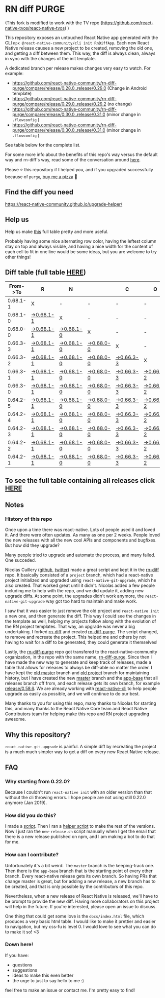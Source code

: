 # RN diff PURGE

(This fork is modified to work with the TV repo (https://github.com/react-native-tvos/react-native-tvos) )

This repository exposes an untouched React Native app generated with the CLI
`npx @react-native-community/cli init RnDiffApp`. Each new React Native release causes a new project to be created, removing the old one, and getting a diff between them. This way, the diff is always clean, always in sync with the changes of the init template.

A dedicated branch per release makes changes very easy
to watch. For example:

* https://github.com/react-native-community/rn-diff-purge/compare/release/0.28.0..release/0.29.0
(Change in Android template)
* https://github.com/react-native-community/rn-diff-purge/compare/release/0.29.0..release/0.29.2
(no change)
* https://github.com/react-native-community/rn-diff-purge/compare/release/0.30.0..release/0.31.0
(minor change in `.flowconfig` )
* https://github.com/react-native-community/rn-diff-purge/compare/release/0.30.0..release/0.31.0
(minor change in `.flowconfig` )

See table below for the complete list.

For some more info about the benefits of this repo's way versus the default way and rn-diff's way, read some of the conversation around [here](https://github.com/react-native-community/discussions-and-proposals/issues/68#issuecomment-452227478).

Please :star: this repository if I helped you, and if you upgraded successfully because of `purge`, [buy me a pizza](https://www.buymeacoffee.com/pvinis) :pizza:

## Find the diff you need
https://react-native-community.github.io/upgrade-helper/

## Help us
Help us make [this](https://react-native-community.github.io/rn-diff-purge) full table pretty and more useful.

Probably having some nice alternating row color, having the leftest column stay on top and always visible, and having a nice width for the content of each cell to fit in one line would be some ideas, but you are welcome to try other things!

## Diff table (full table [HERE](https://react-native-community.github.io/rn-diff-purge/))

| From->To | R                                                                                                              | N                                                                                                              |                                                                                                                | C                                                                                                              | O                                                                                                              | R                                                                                                              | E                                                                                                              |                                                                                                                | T                                                                                                              | E                                                                                                              | A                                                                                                              | M   |
| -------- | -------------------------------------------------------------------------------------------------------------- | -------------------------------------------------------------------------------------------------------------- | -------------------------------------------------------------------------------------------------------------- | -------------------------------------------------------------------------------------------------------------- | -------------------------------------------------------------------------------------------------------------- | -------------------------------------------------------------------------------------------------------------- | -------------------------------------------------------------------------------------------------------------- | -------------------------------------------------------------------------------------------------------------- | -------------------------------------------------------------------------------------------------------------- | -------------------------------------------------------------------------------------------------------------- | -------------------------------------------------------------------------------------------------------------- | --- |
| 0.68.1-1 | X                                                                                                              | -                                                                                                              | -                                                                                                              | -                                                                                                              | -                                                                                                              | -                                                                                                              | -                                                                                                              | -                                                                                                              | -                                                                                                              | -                                                                                                              | -                                                                                                              | -   |
| 0.68.1-0 | [->0.68.1-1](https://github.com/react-native-tvos/rn-diff-purge-tv/compare/release/0.68.1-0..release/0.68.1-1) | X                                                                                                              | -                                                                                                              | -                                                                                                              | -                                                                                                              | -                                                                                                              | -                                                                                                              | -                                                                                                              | -                                                                                                              | -                                                                                                              | -                                                                                                              | -   |
| 0.68.0-0 | [->0.68.1-1](https://github.com/react-native-tvos/rn-diff-purge-tv/compare/release/0.68.0-0..release/0.68.1-1) | [->0.68.1-0](https://github.com/react-native-tvos/rn-diff-purge-tv/compare/release/0.68.0-0..release/0.68.1-0) | X                                                                                                              | -                                                                                                              | -                                                                                                              | -                                                                                                              | -                                                                                                              | -                                                                                                              | -                                                                                                              | -                                                                                                              | -                                                                                                              | -   |
| 0.66.3-3 | [->0.68.1-1](https://github.com/react-native-tvos/rn-diff-purge-tv/compare/release/0.66.3-3..release/0.68.1-1) | [->0.68.1-0](https://github.com/react-native-tvos/rn-diff-purge-tv/compare/release/0.66.3-3..release/0.68.1-0) | [->0.68.0-0](https://github.com/react-native-tvos/rn-diff-purge-tv/compare/release/0.66.3-3..release/0.68.0-0) | X                                                                                                              | -                                                                                                              | -                                                                                                              | -                                                                                                              | -                                                                                                              | -                                                                                                              | -                                                                                                              | -                                                                                                              | -   |
| 0.66.3-2 | [->0.68.1-1](https://github.com/react-native-tvos/rn-diff-purge-tv/compare/release/0.66.3-2..release/0.68.1-1) | [->0.68.1-0](https://github.com/react-native-tvos/rn-diff-purge-tv/compare/release/0.66.3-2..release/0.68.1-0) | [->0.68.0-0](https://github.com/react-native-tvos/rn-diff-purge-tv/compare/release/0.66.3-2..release/0.68.0-0) | [->0.66.3-3](https://github.com/react-native-tvos/rn-diff-purge-tv/compare/release/0.66.3-2..release/0.66.3-3) | X                                                                                                              | -                                                                                                              | -                                                                                                              | -                                                                                                              | -                                                                                                              | -                                                                                                              | -                                                                                                              | -   |
| 0.66.3-1 | [->0.68.1-1](https://github.com/react-native-tvos/rn-diff-purge-tv/compare/release/0.66.3-1..release/0.68.1-1) | [->0.68.1-0](https://github.com/react-native-tvos/rn-diff-purge-tv/compare/release/0.66.3-1..release/0.68.1-0) | [->0.68.0-0](https://github.com/react-native-tvos/rn-diff-purge-tv/compare/release/0.66.3-1..release/0.68.0-0) | [->0.66.3-3](https://github.com/react-native-tvos/rn-diff-purge-tv/compare/release/0.66.3-1..release/0.66.3-3) | [->0.66.3-2](https://github.com/react-native-tvos/rn-diff-purge-tv/compare/release/0.66.3-1..release/0.66.3-2) | X                                                                                                              | -                                                                                                              | -                                                                                                              | -                                                                                                              | -                                                                                                              | -                                                                                                              | -   |
| 0.66.3-0 | [->0.68.1-1](https://github.com/react-native-tvos/rn-diff-purge-tv/compare/release/0.66.3-0..release/0.68.1-1) | [->0.68.1-0](https://github.com/react-native-tvos/rn-diff-purge-tv/compare/release/0.66.3-0..release/0.68.1-0) | [->0.68.0-0](https://github.com/react-native-tvos/rn-diff-purge-tv/compare/release/0.66.3-0..release/0.68.0-0) | [->0.66.3-3](https://github.com/react-native-tvos/rn-diff-purge-tv/compare/release/0.66.3-0..release/0.66.3-3) | [->0.66.3-2](https://github.com/react-native-tvos/rn-diff-purge-tv/compare/release/0.66.3-0..release/0.66.3-2) | [->0.66.3-1](https://github.com/react-native-tvos/rn-diff-purge-tv/compare/release/0.66.3-0..release/0.66.3-1) | X                                                                                                              | -                                                                                                              | -                                                                                                              | -                                                                                                              | -                                                                                                              | -   |
| 0.64.2-5 | [->0.68.1-1](https://github.com/react-native-tvos/rn-diff-purge-tv/compare/release/0.64.2-5..release/0.68.1-1) | [->0.68.1-0](https://github.com/react-native-tvos/rn-diff-purge-tv/compare/release/0.64.2-5..release/0.68.1-0) | [->0.68.0-0](https://github.com/react-native-tvos/rn-diff-purge-tv/compare/release/0.64.2-5..release/0.68.0-0) | [->0.66.3-3](https://github.com/react-native-tvos/rn-diff-purge-tv/compare/release/0.64.2-5..release/0.66.3-3) | [->0.66.3-2](https://github.com/react-native-tvos/rn-diff-purge-tv/compare/release/0.64.2-5..release/0.66.3-2) | [->0.66.3-1](https://github.com/react-native-tvos/rn-diff-purge-tv/compare/release/0.64.2-5..release/0.66.3-1) | [->0.66.3-0](https://github.com/react-native-tvos/rn-diff-purge-tv/compare/release/0.64.2-5..release/0.66.3-0) | X                                                                                                              | -                                                                                                              | -                                                                                                              | -                                                                                                              | -   |
| 0.64.2-4 | [->0.68.1-1](https://github.com/react-native-tvos/rn-diff-purge-tv/compare/release/0.64.2-4..release/0.68.1-1) | [->0.68.1-0](https://github.com/react-native-tvos/rn-diff-purge-tv/compare/release/0.64.2-4..release/0.68.1-0) | [->0.68.0-0](https://github.com/react-native-tvos/rn-diff-purge-tv/compare/release/0.64.2-4..release/0.68.0-0) | [->0.66.3-3](https://github.com/react-native-tvos/rn-diff-purge-tv/compare/release/0.64.2-4..release/0.66.3-3) | [->0.66.3-2](https://github.com/react-native-tvos/rn-diff-purge-tv/compare/release/0.64.2-4..release/0.66.3-2) | [->0.66.3-1](https://github.com/react-native-tvos/rn-diff-purge-tv/compare/release/0.64.2-4..release/0.66.3-1) | [->0.66.3-0](https://github.com/react-native-tvos/rn-diff-purge-tv/compare/release/0.64.2-4..release/0.66.3-0) | [->0.64.2-5](https://github.com/react-native-tvos/rn-diff-purge-tv/compare/release/0.64.2-4..release/0.64.2-5) | X                                                                                                              | -                                                                                                              | -                                                                                                              | -   |
| 0.64.2-3 | [->0.68.1-1](https://github.com/react-native-tvos/rn-diff-purge-tv/compare/release/0.64.2-3..release/0.68.1-1) | [->0.68.1-0](https://github.com/react-native-tvos/rn-diff-purge-tv/compare/release/0.64.2-3..release/0.68.1-0) | [->0.68.0-0](https://github.com/react-native-tvos/rn-diff-purge-tv/compare/release/0.64.2-3..release/0.68.0-0) | [->0.66.3-3](https://github.com/react-native-tvos/rn-diff-purge-tv/compare/release/0.64.2-3..release/0.66.3-3) | [->0.66.3-2](https://github.com/react-native-tvos/rn-diff-purge-tv/compare/release/0.64.2-3..release/0.66.3-2) | [->0.66.3-1](https://github.com/react-native-tvos/rn-diff-purge-tv/compare/release/0.64.2-3..release/0.66.3-1) | [->0.66.3-0](https://github.com/react-native-tvos/rn-diff-purge-tv/compare/release/0.64.2-3..release/0.66.3-0) | [->0.64.2-5](https://github.com/react-native-tvos/rn-diff-purge-tv/compare/release/0.64.2-3..release/0.64.2-5) | [->0.64.2-4](https://github.com/react-native-tvos/rn-diff-purge-tv/compare/release/0.64.2-3..release/0.64.2-4) | X                                                                                                              | -                                                                                                              | -   |
| 0.64.2-2 | [->0.68.1-1](https://github.com/react-native-tvos/rn-diff-purge-tv/compare/release/0.64.2-2..release/0.68.1-1) | [->0.68.1-0](https://github.com/react-native-tvos/rn-diff-purge-tv/compare/release/0.64.2-2..release/0.68.1-0) | [->0.68.0-0](https://github.com/react-native-tvos/rn-diff-purge-tv/compare/release/0.64.2-2..release/0.68.0-0) | [->0.66.3-3](https://github.com/react-native-tvos/rn-diff-purge-tv/compare/release/0.64.2-2..release/0.66.3-3) | [->0.66.3-2](https://github.com/react-native-tvos/rn-diff-purge-tv/compare/release/0.64.2-2..release/0.66.3-2) | [->0.66.3-1](https://github.com/react-native-tvos/rn-diff-purge-tv/compare/release/0.64.2-2..release/0.66.3-1) | [->0.66.3-0](https://github.com/react-native-tvos/rn-diff-purge-tv/compare/release/0.64.2-2..release/0.66.3-0) | [->0.64.2-5](https://github.com/react-native-tvos/rn-diff-purge-tv/compare/release/0.64.2-2..release/0.64.2-5) | [->0.64.2-4](https://github.com/react-native-tvos/rn-diff-purge-tv/compare/release/0.64.2-2..release/0.64.2-4) | [->0.64.2-3](https://github.com/react-native-tvos/rn-diff-purge-tv/compare/release/0.64.2-2..release/0.64.2-3) | X                                                                                                              | -   |
| 0.64.2-1 | [->0.68.1-1](https://github.com/react-native-tvos/rn-diff-purge-tv/compare/release/0.64.2-1..release/0.68.1-1) | [->0.68.1-0](https://github.com/react-native-tvos/rn-diff-purge-tv/compare/release/0.64.2-1..release/0.68.1-0) | [->0.68.0-0](https://github.com/react-native-tvos/rn-diff-purge-tv/compare/release/0.64.2-1..release/0.68.0-0) | [->0.66.3-3](https://github.com/react-native-tvos/rn-diff-purge-tv/compare/release/0.64.2-1..release/0.66.3-3) | [->0.66.3-2](https://github.com/react-native-tvos/rn-diff-purge-tv/compare/release/0.64.2-1..release/0.66.3-2) | [->0.66.3-1](https://github.com/react-native-tvos/rn-diff-purge-tv/compare/release/0.64.2-1..release/0.66.3-1) | [->0.66.3-0](https://github.com/react-native-tvos/rn-diff-purge-tv/compare/release/0.64.2-1..release/0.66.3-0) | [->0.64.2-5](https://github.com/react-native-tvos/rn-diff-purge-tv/compare/release/0.64.2-1..release/0.64.2-5) | [->0.64.2-4](https://github.com/react-native-tvos/rn-diff-purge-tv/compare/release/0.64.2-1..release/0.64.2-4) | [->0.64.2-3](https://github.com/react-native-tvos/rn-diff-purge-tv/compare/release/0.64.2-1..release/0.64.2-3) | [->0.64.2-2](https://github.com/react-native-tvos/rn-diff-purge-tv/compare/release/0.64.2-1..release/0.64.2-2) | X   |

## To see the full table containing all releases click [HERE](https://react-native-community.github.io/rn-diff-purge/)

## Notes

### History of this repo

Once upon a time there was react-native. Lots of people used it and loved it. And there were often updates. As many as one per 2 weeks. People loved the new releases with all the new cool APIs and components and bugfixes. But how did they upgrade?

Many people tried to upgrade and automate the process, and many failed. One succeded.

Nicolas Cuillery ([github](https://github.com/ncuillery), [twitter](https://twitter.com/ncuillery)) made a great script and kept it in the [rn-diff](https://github.com/ncuillery/rn-diff) repo. It basically consisted of a `project` branch, which had a react-native project initialized and upgraded using `react-native-git-upgrade`, which he also created. That worked great until it didn't. Nicolas added a few people including me to help with the repo, and we did update it, adding new upgrade diffs. At some point, the upgrades didn't work anymore, the `react-native-git-upgrade` way got too hard to maintain and make work.

I saw that it was easier to just remove the old project and `react-native init` a new one, and then generate the diff. This way I could see the changes in the template as well, helping my projects follow along with the evolution of the RN project templates. That way, an upgrade was never a big undertaking. I forked [rn-diff](https://github.com/ncuillery/rn-diff) and created [rn-diff-purge](https://github.com/react-native-community/rn-diff-purge). The script changed, to remove and recreate the project. This helped me and others by not having to wait for a diff to be generated, they could generate it themselves!

Lastly, the [rn-diff-purge](https://github.com/react-native-community/rn-diff-purge) repo got transfered to the react-native-community organization, in the repo with the same name, [rn-diff-purge](https://github.com/react-native-community/rn-diff-purge). Since then I have made the new way to generate and keep track of releases, made a table that allows for releases to always be diff-able no matter the order. I have kept the [old master](https://github.com/react-native-community/rn-diff-purge/tree/old/master) branch and [old project](https://github.com/react-native-community/rn-diff-purge/tree/old/project) branch for maintaining history, but I have created the new [master](https://github.com/react-native-community/rn-diff-purge/tree/master) branch and the [app-base](https://github.com/react-native-community/rn-diff-purge/tree/app-base) that all releases branch off from, and each release gets its own branch, for example [release/0.58.6](https://github.com/react-native-community/rn-diff-purge/tree/release/0.58.6). We are already working with [react-native-cli](https://github.com/react-native-community/react-native-cli) to help people upgrade as easily as possible, and we will continue to do our best.

Many thanks to you for using this repo, many thanks to Nicolas for starting this, and many thanks to the React Native Core team and React Native Contributors team for helping make this repo and RN project upgrading awesome.

## Why this repository?
`react-native-git-upgrade` is painful. A simple diff by recreating the project is a much much simpler way to get a diff on every new React Native release.

## FAQ

### Why starting from 0.22.0?

Because I couldn't run `react-native init` with an older version than that without the cli throwing errors. I hope people are not using still 0.22.0 anymore (Jan 2019).

### How did you do this?

I made a [script](https://github.com/react-native-community/rn-diff-purge/blob/master/new-release.sh). Then I ran a [helper script](https://github.com/react-native-community/rn-diff-purge/blob/master/new-release.sh) to make the rest of the versions.
Now I just ran the `new-release.sh` script manually when I get the email that there is a new release published on npm, and I am making a bot to do that for me.

### How can I contribute?

Unfortunately it's a bit weird. The `master` branch is the keeping-track one. Then there is the `app-base` branch that is the starting point of every other branch. Every react-native release gets its own branch. So having PRs that change master is great, but for adding a new release, a new branch has to be created, and that is only possible by the contributors of this repo.

Nevertheless, when a new release of React Native is released, we'll have to be prompt to provide
the new diff. Having more collaborators on this project will help in the future. If you're interested, please open an issue to discuss.

One thing that could get some love is the `docs/index.html` file, which produces a very basic html table. I would like to make it prettier and easier to navigation, but my css-fu is level 0. I would love to see what you can do to make it so! <3

### Down here!

If you have:
- questions
- suggestions
- ideas to make this even better
- the urge to just to say hello to me :)

feel free to make an issue or contact me. I'm pretty easy to find!
